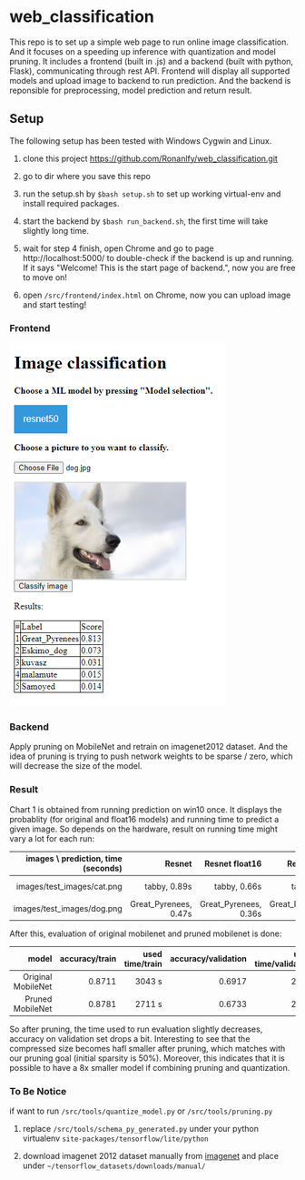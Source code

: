 # web_classification

This repo is to set up a simple web page to run online image classification. And it focuses on a speeding up inference with quantization and model pruning. It includes a frontend (built in .js) and a backend (built with python, Flask), communicating through rest API. Frontend will display all supported models and upload image to backend to run prediction. And the backend is reponsible for preprocessing, model prediction and return result.

## Setup ##

The following setup has been tested with Windows Cygwin and Linux.

1. clone this project https://github.com/Ronanlfy/web_classification.git

2. go to dir where you save this repo

3. run the setup.sh by `$bash setup.sh` to set up working virtual-env and install required packages.

4. start the backend by `$bash run_backend.sh`, the first time will take slightly long time.

5. wait for step 4 finish, open Chrome and go to page http://localhost:5000/ to double-check if the backend is up and running. If it says "Welcome! This is the start page of backend.", now you are free to move on!

6. open `/src/frontend/index.html` on Chrome, now you can upload image and start testing!


### Frontend ###

![frontend](images/frontend/frontend_2.png)

### Backend ###

Apply pruning on MobileNet and retrain on imagenet2012 dataset. And the idea of pruning is trying to push network weights to be sparse / zero, which will decrease the size of the model. 

### Result ###

Chart 1 is obtained from running prediction on win10 once. It displays the probablity (for original and float16 models) and running time to predict a given image. So depends on the hardware, result on running time might vary a lot for each run:

| images \ prediction, time (seconds) | Resnet | Resnet float16 | Resnet int8 | Xception | Xception float16 | Xception int8 | mobilenet | mobilenet float16 | mobilenet int8 |
| -----:|------:| -----:|-----:|-----:|-----:|-----:|-----:|-----:|-----:|
|images/test_images/cat.png  | tabby, 0.89s|tabby, 0.66s| tabby, 47s|tabby, 1.07s|tabby, 0.69s|tabby, 282s|tabby, 0.68s|tabby, 0.56s|tabby, 7.5s|
|images/test_images/dog.png     | Great_Pyrenees, 0.47s|Great_Pyrenees, 0.36s|Great_Pyrenees, 45s|white_wolf, 0.57s|white_wolf, 0.55s| white_wolf, 253s|Eskimo_dog, 0.34s|Eskimo_dog, 0.17s|Eskimo_dog, 5.8s|

After this, evaluation of original mobilenet and pruned mobilenet is done:

| model | accuracy/train| used time/train | accuracy/validation| used time/validation | compressed size | 
| -----:|------:| -----:|-----:|-----:|-----:|
| Original MobileNet  | 0.8711 | 3043 s | 0.6917 |228 s| 15471 KB|
| Pruned MobileNet   |  0.8781 | 2711 s | 0.6733 | 204 s| 8807 KB|

So after pruning, the time used to run evaluation slightly decreases, accuracy on validation set drops a bit. Interesting to see that the compressed size becomes hafl smaller after pruning, which matches with our pruning goal (initial sparsity is 50%). Moreover, this indicates that it is possible to have a 8x smaller model if combining pruning and quantization. 


### To Be Notice ###

if want to run `/src/tools/quantize_model.py` or `/src/tools/pruning.py`

1. replace `/src/tools/schema_py_generated.py` under your python virtualenv `site-packages/tensorflow/lite/python`

2. download imagenet 2012 dataset manually from [imagenet](http://www.image-net.org/challenges/LSVRC/2012/downloads) and place under `~/tensorflow_datasets/downloads/manual/`

